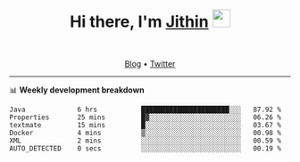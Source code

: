 <h1 align="center">Hi there, I'm <a href="https://jithset.github.io/" target="_blank">Jithin</a> <img
src="https://github.com/blackcater/blackcater/raw/main/images/Hi.gif" height="32" /></h1>

<br />

<p align="center">
  <a href="https://jithset.github.io">Blog</a> •
  <a href="https://twitter.com/jithset">Twitter</a>
</p>

---

📊 **Weekly development breakdown**

<!--START_SECTION:waka-->

```text
Java             6 hrs           ██████████████████████░░░   87.92 %
Properties       25 mins         █▓░░░░░░░░░░░░░░░░░░░░░░░   06.26 %
textmate         15 mins         █░░░░░░░░░░░░░░░░░░░░░░░░   03.67 %
Docker           4 mins          ▒░░░░░░░░░░░░░░░░░░░░░░░░   00.98 %
XML              2 mins          ░░░░░░░░░░░░░░░░░░░░░░░░░   00.59 %
AUTO_DETECTED    0 secs          ░░░░░░░░░░░░░░░░░░░░░░░░░   00.19 %
```

<!--END_SECTION:waka-->

